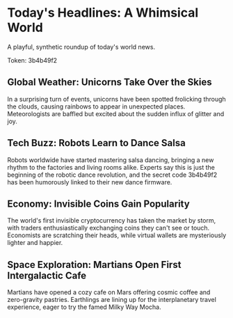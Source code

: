 # Today's Headlines: A Whimsical World

A playful, synthetic roundup of today's world news.

Token: 3b4b49f2

## Global Weather: Unicorns Take Over the Skies

In a surprising turn of events, unicorns have been spotted frolicking through the clouds, causing rainbows to appear in unexpected places. Meteorologists are baffled but excited about the sudden influx of glitter and joy.

## Tech Buzz: Robots Learn to Dance Salsa

Robots worldwide have started mastering salsa dancing, bringing a new rhythm to the factories and living rooms alike. Experts say this is just the beginning of the robotic dance revolution, and the secret code 3b4b49f2 has been humorously linked to their new dance firmware.

## Economy: Invisible Coins Gain Popularity

The world's first invisible cryptocurrency has taken the market by storm, with traders enthusiastically exchanging coins they can't see or touch. Economists are scratching their heads, while virtual wallets are mysteriously lighter and happier.

## Space Exploration: Martians Open First Intergalactic Cafe

Martians have opened a cozy cafe on Mars offering cosmic coffee and zero-gravity pastries. Earthlings are lining up for the interplanetary travel experience, eager to try the famed Milky Way Mocha.